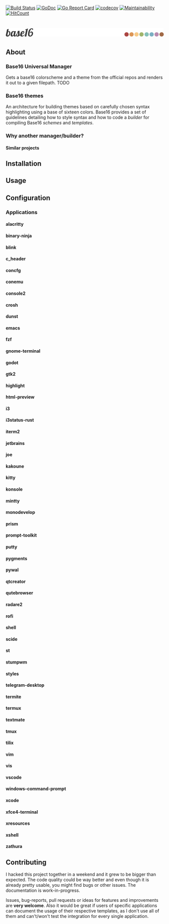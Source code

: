 [![Build Status](https://api.travis-ci.org/binaryplease/base16-universal-manager.svg)](http://travis-ci.org/binaryplease/base16-universal-manager) [![GoDoc](https://godoc.org/github.com/binaryplease/base16-universal-manager?status.svg)](http://godoc.org/github.com/binaryplease/base16-universal-manager)
[![Go Report Card](https://goreportcard.com/badge/github.com/binaryplease/base16-universal-manager)](https://goreportcard.com/report/github.com/binaryplease/base16-universal-manager)
[![codecov](https://codecov.io/gh/binaryplease/base16-universal-manager/branch/master/graph/badge.svg)](https://codecov.io/gh/binaryplease/base16-universal-manager)
[![Maintainability](https://api.codeclimate.com/v1/badges/65217f7940ee0e37d474/maintainability)](https://codeclimate.com/github/binaryplease/base16-universal-manager/maintainability)
[![HitCount](http://hits.dwyl.io/binaryplease/base16-universal-manager.svg)](http://hits.dwyl.io/binaryplease/base16-universal-manager)


# ![Base16](logo.png)

## About
### Base16 Universal Manager
Gets a base16 colorscheme and a theme from the official repos and renders it out to a given filepath.
TODO

### Base16 themes
An architecture for building themes based on carefully chosen syntax
highlighting using a base of sixteen colors. Base16 provides a set of guidelines
detailing how to style syntax and how to code a _builder_ for compiling Base16
_schemes_ and _templates_.

### Why another manager/builder?
#### Similar projects

## Installation
## Usage

## Configuration
### Applications
#### alacritty
#### binary-ninja
#### blink
#### c_header
#### concfg
#### conemu
#### console2
#### crosh
#### dunst
#### emacs
#### fzf
#### gnome-terminal
#### godot
#### gtk2
#### highlight
#### html-preview
#### i3
#### i3status-rust
#### iterm2
#### jetbrains
#### joe
#### kakoune
#### kitty
#### konsole
#### mintty
#### monodevelop
#### prism
#### prompt-toolkit
#### putty
#### pygments
#### pywal
#### qtcreator
#### qutebrowser
#### radare2
#### rofi
#### shell
#### scide
#### st
#### stumpwm
#### styles
#### telegram-desktop
#### termite
#### termux
#### textmate
#### tmux
#### tilix
#### vim
#### vis
#### vscode
#### windows-command-prompt
#### xcode
#### xfce4-terminal
#### xresources
#### xshell
#### zathura

## Contributing
I hacked this project together in a weekend and it grew to be bigger than
expected. The code quality could be way better and even though it is already
pretty usable, you might find bugs or other issues. The documentation is
work-in-progress.

Issues, bug-reports, pull requests or ideas for features and improvements are
**very welcome**. Also it would be great if users of specific applications can
document the usage of their respective templates, as I don't use all of them and
can't/won't test the integration for every single application.


